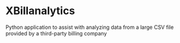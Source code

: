 # XBillanalytics
Python application to assist with analyzing data from a large CSV file provided by a third-party billing company

